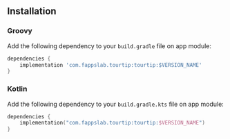 ## Installation

### Groovy
Add the following dependency to your `build.gradle` file on app module:

```gradle
dependencies {
    implementation 'com.fappslab.tourtip:tourtip:$VERSION_NAME'
}
```

### Kotlin
Add the following dependency to your `build.gradle.kts` file on app module:

```kotlin
dependencies {
    implementation("com.fappslab.tourtip:tourtip:$VERSION_NAME")
}
```

